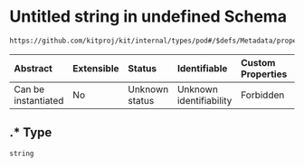 # Untitled string in undefined Schema

```txt
https://github.com/kitproj/kit/internal/types/pod#/$defs/Metadata/properties/annotations/patternProperties/.*
```



| Abstract            | Extensible | Status         | Identifiable            | Custom Properties | Additional Properties | Access Restrictions | Defined In                                                            |
| :------------------ | :--------- | :------------- | :---------------------- | :---------------- | :-------------------- | :------------------ | :-------------------------------------------------------------------- |
| Can be instantiated | No         | Unknown status | Unknown identifiability | Forbidden         | Allowed               | none                | [pod.schema.json\*](../../out/pod.schema.json "open original schema") |

## .\* Type

`string`
